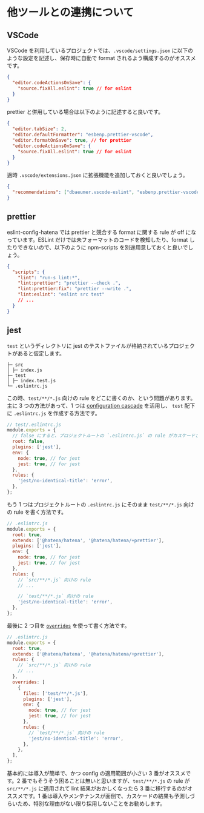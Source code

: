 # 他ツールとの連携について

## VSCode

VSCode を利用しているプロジェクトでは、`.vscode/settings.json` に以下のような設定を記述し、保存時に自動で format されるよう構成するのがオススメです。

```json
{
  "editor.codeActionsOnSave": {
    "source.fixAll.eslint": true // for eslint
  }
}
```

prettier と併用している場合は以下のように記述すると良いです。

```json
{
  "editor.tabSize": 2,
  "editor.defaultFormatter": "esbenp.prettier-vscode",
  "editor.formatOnSave": true, // for prettier
  "editor.codeActionsOnSave": {
    "source.fixAll.eslint": true // for eslint
  }
}
```

適時 `.vscode/extensions.json` に拡張機能を追加しておくと良いでしょう。

```json
{
  "recommendations": ["dbaeumer.vscode-eslint", "esbenp.prettier-vscode"]
}
```

## prettier

eslint-config-hatena では prettier と競合する format に関する rule が off になっています。ESLint だけでは未フォーマットのコードを検知したり、format したりできないので、以下のように npm-scripts を別途用意しておくと良いでしょう。

```json
{
  "scripts": {
    "lint": "run-s lint:*",
    "lint:prettier": "prettier --check .",
    "lint:prettier:fix": "prettier --write .",
    "lint:eslint": "eslint src test"
    // ...
  }
}
```

## jest

`test` というディレクトリに jest のテストファイルが格納されているプロジェクトがあると仮定します。

```
├─ src
│ ├─ index.js
├─ test
│ ├─ index.test.js
└─ .eslintrc.js
```

この時、`test/**/*.js` 向けの rule をどこに書くのか、という問題があります。主に 3 つの方法があって、1 つは [configuration cascade](https://eslint.org/docs/user-guide/configuring#configuration-cascading-and-hierarchy) を活用し、 `test` 配下に `.eslintrc.js` を作成する方法です。

```js
// test/.eslintrc.js
module.exports = {
  // false にすると、プロジェクトルートの `.eslintrc.js` の rule がカスケードされる
  root: false,
  plugins: ['jest'],
  env: {
    node: true, // for jest
    jest: true, // for jest
  },
  rules: {
    'jest/no-identical-title': 'error',
  },
};
```

もう 1 つはプロジェクトルートの `.eslintrc.js` にそのまま `test/**/*.js` 向けの rule を書く方法です。

```js
// .eslintrc.js
module.exports = {
  root: true,
  extends: ['@hatena/hatena', '@hatena/hatena/+prettier'],
  plugins: ['jest'],
  env: {
    node: true, // for jest
    jest: true, // for jest
  },
  rules: {
    // `src/**/*.js` 向けの rule
    // ...

    // `test/**/*.js` 向けの rule
    'jest/no-identical-title': 'error',
  },
};
```

最後に 2 つ目を [`overrides`](https://eslint.org/docs/user-guide/configuring#configuration-based-on-glob-patterns) を使って書く方法です。

```js
// .eslintrc.js
module.exports = {
  root: true,
  extends: ['@hatena/hatena', '@hatena/hatena/+prettier'],
  rules: {
    // `src/**/*.js` 向けの rule
    // ...
  },
  overrides: [
    {
      files: ['test/**/*.js'],
      plugins: ['jest'],
      env: {
        node: true, // for jest
        jest: true, // for jest
      },
      rules: {
        // `test/**/*.js` 向けの rule
        'jest/no-identical-title': 'error',
      },
    },
  ],
};
```

基本的には導入が簡単で、かつ config の適用範囲が小さい 3 番がオススメです。2 番でもそうそう困ることは無いと思いますが、`test/**/*.js` の rule が `src/**/*.js` に適用されて lint 結果がおかしくなったら 3 番に移行するのがオススメです。1 番は導入やメンテナンスが面倒で、カスケードの結果も予測しづらいため、特別な理由がない限り採用しないことをお勧めします。
